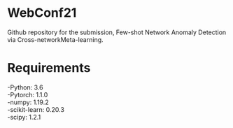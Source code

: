 # WebConf21
Github repository for the submission, Few-shot Network Anomaly Detection via Cross-networkMeta-learning.
# Requirements
-Python: 3.6  
-Pytorch: 1.1.0  
-numpy: 1.19.2  
-scikit-learn: 0.20.3  
-scipy: 1.2.1
